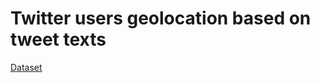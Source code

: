 # Twitter users geolocation based on tweet texts
[Dataset](https://archive.org/details/twitter_cikm_2010)
